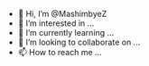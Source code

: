 - 👋 Hi, I’m @MashimbyeZ
- 👀 I’m interested in ...
- 🌱 I’m currently learning ...
- 💞️ I’m looking to collaborate on ...
- 📫 How to reach me ...

<!---
MashimbyeZ/MashimbyeZ is a ✨ special ✨ repository because its `README.md` (this file) appears on your GitHub profile.
You can click the Preview link to take a look at your changes.
--->
